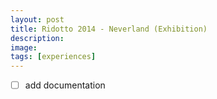 ```yaml
---
layout: post
title: Ridotto 2014 - Neverland (Exhibition)
description: 
image:
tags: [experiences]
---
```


- [ ] add documentation